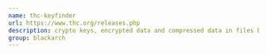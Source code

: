 ```yaml
---
name: thc-keyfinder
url: https://www.thc.org/releases.php
description: crypto keys, encrypted data and compressed data in files by analyzing the entropy of parts of the file. URL : https://www.thc.org/releases.php Groups : blackarch blackarch-cracker
group: blackarch
---
```


